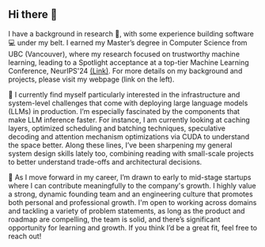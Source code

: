 ## Hi there 👋

I have a background in research 🧪, with some experience building software 💻 under my belt. I earned my Master’s degree in Computer Science from UBC (Vancouver), where my research focused on trustworthy machine learning, leading to a Spotlight acceptance at a top-tier Machine Learning Conference, NeurIPS'24 [(Link)](https://nips.cc/virtual/2024/poster/95529). For more details on my background and projects, please visit my webpage (link on the left).

🔭 I currently find myself particularly interested in the infrastructure and system-level challenges that come with deploying large language models (LLMs) in production. I’m especially fascinated by the components that make LLM inference faster. For instance, I am currently looking at caching layers, optimized scheduling and batching techniques, speculative decoding and attention mechanism optimizations via CUDA to understand the space better. Along these lines, I’ve been sharpening my general system design skills lately too, combining reading with small-scale projects to better understand trade-offs and architectural decisions.

<!--One of the projects that I am building along these lines is an open-source LLM cache -- designed to intercept and reuse responses for repeated or similar queries, cutting down on redundant computation. It’s implemented in Python with Redis as the backend, and includes support for semantic similarity search. Through this project, I’m diving into trade-offs in cache design and performance across different workloads. Exploring how these low and high level system optimizations directly impact real-world latency and throughput is something I’m really excited about, and I’m currently looking to contribute to projects or teams that operate at intersection of high-performance systems and cutting-edge ML.-->
 
🌱 As I move forward in my career, I’m drawn to early to mid-stage startups where I can contribute meaningfully to the company's growth. I highly value a strong, dynamic founding team and an engineering culture that promotes both personal and professional growth. I'm open to working across domains and tackling a variety of problem statements, as long as the product and roadmap are compelling, the team is solid, and there’s significant opportunity for learning and growth. If you think I’d be a great fit, feel free to reach out!

<!--## &#x1f4c8; Check out some of my GitHub Stats

<p float="left">
  <img align="center" src="https://github-readme-stats.vercel.app/api/top-langs/?username=greninja&hide=makefile,matlab,java,shell,javascript,css,dockerfile,c%2B%2B,c%23,c,tex,labview" />
  <img align="center" src="https://github-readme-stats.vercel.app/api?username=greninja&show_icons=true&line_height=27&count_private=true&title_color=ffffff&text_color=c9cacc&icon_color=2bbc8a&bg_color=1d1f21" />
</p>-->

<!--
**greninja/greninja** is a ✨ _special_ ✨ repository because its `README.md` (this file) appears on your GitHub profile.

Here are some ideas to get you started:

- 🔭 I’m currently working on ...
- 🌱 I’m currently learning ...
- 👯 I’m looking to collaborate on ...
- 🤔 I’m looking for help with ...
- 💬 Ask me about ...
- 📫 How to reach me: ...
- 😄 Pronouns: ...
- ⚡ Fun fact: ...
-->
